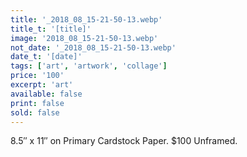 ```yaml
---
title: '_2018_08_15-21-50-13.webp'
title_t: '[title]'
image: '2018_08_15-21-50-13.webp'
not_date: '_2018_08_15-21-50-13.webp'
date_t: '[date]'
tags: ['art', 'artwork', 'collage']
price: '100'
excerpt: 'art'
available: false
print: false
sold: false
---
```



8.5″ x 11″ on Primary Cardstock Paper.
$100 Unframed.
